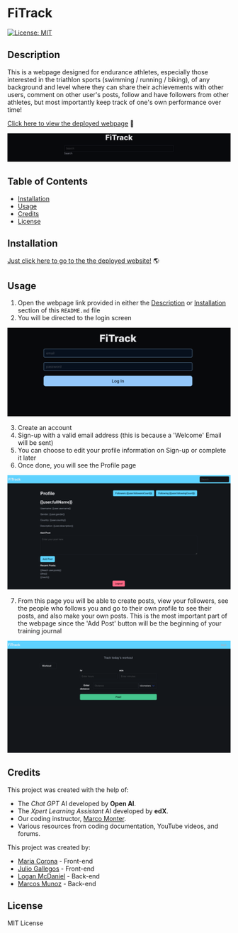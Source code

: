 # FiTrack

[![License: MIT](https://img.shields.io/badge/License-MIT-blue.svg)](https://opensource.org/licenses/MIT)

## Description

This is a webpage designed for endurance athletes, especially those interested in the triathlon sports (swimming / running / biking), of any background and level where they can share their achievements with other users, comment on other user's posts, follow and have followers from other athletes, but most importantly keep track of one's own performance over time!

[Click here to view the deployed webpage](https://fi-track-f3175d32f96f.herokuapp.com/) 📑

![Screenshot of the FiTrack header within the webpage](./public/images/Fitrack.png)


## Table of Contents

* [Installation](#installation)
* [Usage](#usage)
* [Credits](#credits)
* [License](#license)

## Installation

[Just click here to go to the the deployed website!](https://fi-track-f3175d32f96f.herokuapp.com/) 🌎

## Usage

1. Open the webpage link provided in either the [Description](#description) or [Installation](#installation) section of this `README.md` file
2. You will be directed to the login screen

![Screenshot of the Login screen](./public/images/Login.png)

3. Create an account
4. Sign-up with a valid email address (this is because a 'Welcome' Email will be sent)
5. You can choose to edit your profile information on Sign-up or complete it later
6. Once done, you will see the Profile page

![Screenshot of the Profile screen](./public/images/Profile.png)

7. From this page you will be able to create posts, view your followers, see the people who follows you and go to their own profile to see their posts, and also make your own posts. This is the most important part of the webpage since the 'Add Post' button will be the beginning of your training journal

![Screenshot of the 'Add Post' screen](./public/images/Workout.png)


## Credits

This project was created with the help of:
* The _Chat GPT_ AI developed by __Open AI__.
* The _Xpert Learning Assistant_ AI developed by __edX__.
* Our coding instructor, [Marco Monter](https://github.com/montermarco).
* Various resources from coding documentation, YouTube videos, and forums.

This project was created by:
* [Maria Corona](https://github.com/m13corona) - Front-end
* [Julio Gallegos](https://github.com/juliogallegosv) - Front-end
* [Logan McDaniel](https://github.com/lsmcd) - Back-end
* [Marcos Munoz](https://github.com/marcusmr15) - Back-end

## License

MIT License

